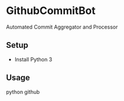 # GithubCommitBot
Automated Commit Aggregator and Processor 

## Setup
- Install Python 3 

## Usage
python github
